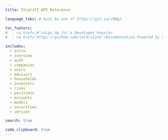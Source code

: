```yaml
---
title: StratiFI API Reference

language_tabs: # must be one of https://git.io/vQNgJ

toc_footers:
#  - <a href='#'>Sign Up for a Developer Key</a>
#  - <a href='https://github.com/lord/slate'>Documentation Powered by Slate</a>

includes:
  - intro
  - overview
  - auth
  - companies
  - users
  - advisors
  - households
  - investors
  - risks
  - positions
  - accounts
  - models
  - securities
  - version

search: true

code_clipboard: true
---
```


